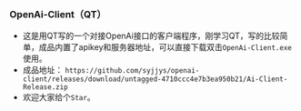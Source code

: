 ### OpenAi-Client（QT）

- 这是用QT写的一个对接OpenAi接口的客户端程序，刚学习QT，写的比较简单，成品内置了apikey和服务器地址，可以直接下载双击`OpenAi-Client.exe`使用。
- 成品地址： `https://github.com/syjjys/openai-client/releases/download/untagged-4710ccc4e7b3ea950b21/Ai-Client-Release.zip` 
- 欢迎大家给个`Star`。